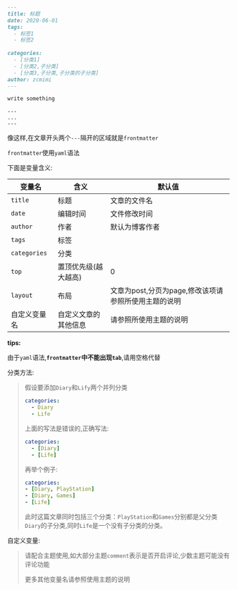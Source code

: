```markdown
---
title: 标题
date: 2020-06-01
tags:
  - 标签1
  - 标签2
  
categories:
  - [分类1]
  - [分类2,子分类]
  - [分类3,子分类,子分类的子分类]
author: zcmimi
---

write something

```

```
---
...
---
```
像这样,在文章开头两个`---`隔开的区域就是`frontmatter`

`frontmatter`使用`yaml`语法

下面是变量含义:

|变量名|含义|默认值|
|-|-|-|
|`title`|标题|文章的文件名|
|`date`|编辑时间|文件修改时间|
|`author`|作者|默认为博客作者|
|`tags`|标签||
|`categories`|分类||
|`top`|置顶优先级(越大越高)|0|
|`layout`|布局|文章为post,分页为page,修改该项请参照所使用主题的说明|
|自定义变量名|自定义文章的其他信息|请参照所使用主题的说明|

**tips:**

由于`yaml`语法,**`frontmatter`中不能出现`tab`**,请用空格代替

分类方法:

> 假设要添加`Diary`和`Lify`两个并列分类
> 
> ```yaml
> categories:
>   - Diary
>   - Life
> ```
> 
> 上面的写法是错误的,正确写法:
> 
> ```yaml
> categories:
>   - [Diary]
>   - [Life]
> ```
> 
> 再举个例子:
> 
> ```yaml
> categories:
> - [Diary, PlayStation]
> - [Diary, Games]
> - [Life]
> ```
> 
> 此时这篇文章同时包括三个分类：`PlayStation`和`Games`分别都是父分类`Diary`的子分类,同时`Life`是一个没有子分类的分类。

自定义变量:

> 请配合主题使用,如大部分主题`comment`表示是否开启评论,少数主题可能没有评论功能
> 
> 更多其他变量名请参照使用主题的说明
